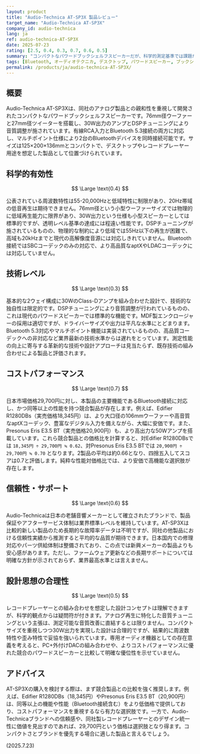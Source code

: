 ```yaml
---
layout: product
title: "Audio-Technica AT-SP3X 製品レビュー"
target_name: "Audio-Technica AT-SP3X"
company_id: audio-technica
lang: ja
ref: audio-technica-AT-SP3X
date: 2025-07-23
rating: [2.5, 0.4, 0.3, 0.7, 0.6, 0.5]
summary: "コンパクトなパワードブックシェルフスピーカーだが、科学的測定基準では課題が残り、コストパフォーマンスは同等機能の競合製品と比較して平均をやや上回る水準。"
tags: [Bluetooth, オーディオテクニカ, デスクトップ, パワードスピーカー, ブックシェルフ]
permalink: /products/ja/audio-technica-AT-SP3X/
---
```

## 概要

Audio-Technica AT-SP3Xは、同社のアナログ製品との親和性を重視して開発されたコンパクトなパワードブックシェルフスピーカーです。76mm径ウーファーと27mm径ツイーターを搭載し、30W出力のアンプとDSPチューニングにより音質調整が施されています。有線RCA入力とBluetooth 5.3接続の両方に対応し、マルチポイント仕様により2台のBluetoothデバイスを同時接続可能です。サイズは125×200×136mmとコンパクトで、デスクトップやレコードプレーヤー用途を想定した製品として位置づけられています。

## 科学的有効性

$$ \Large \text{0.4} $$

公表されている周波数特性は55-20,000Hzと低域特性に制限があり、20Hz帯域の低音再生は期待できません。76mm径という小型ウーファーサイズでは物理的に低域再生能力に限界があり、30W出力という仕様も小型スピーカーとしては標準的ですが、透明レベル基準の達成には程遠い性能です。DSPチューニングが施されているものの、物理的な制約により低域では55Hz以下の再生が困難で、高域も20kHzまでと現代の高解像度音源には対応しきれていません。Bluetooth接続ではSBCコーデックのみの対応で、より高品質なaptXやLDACコーデックには対応していません。

## 技術レベル

$$ \Large \text{0.3} $$

基本的な2ウェイ構成に30WのClass-Dアンプを組み合わせた設計で、技術的な独自性は限定的です。DSPチューニングにより音質調整が行われているものの、これは現代のパワードスピーカーでは標準的な機能です。MDF製エンクロージャーの採用は適切ですが、ドライバーサイズや出力は平凡な水準にとどまります。Bluetooth 5.3対応やマルチポイント機能は実装されているものの、高品質コーデックへの非対応など業界最新の技術水準からは遅れをとっています。測定性能の向上に寄与する革新的な技術や設計アプローチは見当たらず、既存技術の組み合わせによる製品と評価されます。

## コストパフォーマンス

$$ \Large \text{0.7} $$

日本市場価格29,700円に対し、本製品の主要機能であるBluetooth接続に対応し、かつ同等以上の性能を持つ競合製品が存在します。例えば、Edifier R1280DBs（実売価格18,345円）は、より大口径の106mmウーファーや高音質なaptXコーデック、豊富なデジタル入力を備えながら、大幅に安価です。また、Presonus Eris E3.5 BT（実売価格20,900円）も、より高出力な50Wアンプを搭載しています。これら競合製品との価格比を計算すると、対Edifier R1280DBsでは `18,345円 ÷ 29,700円 ≒ 0.62`、対Presonus Eris E3.5 BTでは `20,900円 ÷ 29,700円 ≒ 0.70` となります。2製品の平均は約0.66となり、四捨五入してスコアは0.7と評価します。純粋な性能対価格比では、より安価で高機能な選択肢が存在します。

## 信頼性・サポート

$$ \Large \text{0.6} $$

Audio-Technicaは日本の老舗音響メーカーとして確立されたブランドで、製品保証やアフターサービス体制は業界標準レベルを維持しています。AT-SP3Xは比較的新しい製品のため長期的な故障率データは不明ですが、同社の他製品における信頼性実績から推測すると平均的な品質が期待できます。日本国内での修理対応やパーツ供給体制は整備されており、この点では新興メーカーの製品よりも安心感があります。ただし、ファームウェア更新などの長期サポートについては明確な方針が示されておらず、業界最高水準とは言えません。

## 設計思想の合理性

$$ \Large \text{0.5} $$

レコードプレーヤーとの組み合わせを想定した設計コンセプトは理解できますが、科学的観点からは疑問符が付きます。アナログ再生に特化した音質チューニングという主張は、測定可能な音質改善に直結するとは限りません。コンパクトサイズを重視しつつ30W出力を実現した設計は合理的ですが、結果的に周波数特性や歪み特性で妥協を強いられています。専用オーディオ機器としての存在意義を考えると、PC+外付けDACの組み合わせや、よりコストパフォーマンスに優れた競合のパワードスピーカーと比較して明確な優位性を示せていません。

## アドバイス

AT-SP3Xの購入を検討する際は、まず競合製品との比較を強く推奨します。例えば、Edifier R1280DBs（18,345円）やPresonus Eris E3.5 BT（20,900円）は、同等以上の機能や性能（Bluetooth接続含む）をより低価格で提供しており、コストパフォーマンスを重視するなら有力な選択肢です。一方で、Audio-Technicaブランドへの信頼感や、同社製レコードプレーヤーとのデザイン統一性に価値を見出すのであれば、29,700円という価格は選択肢となり得ます。コンパクトさとブランドを優先する場合に適した製品と言えるでしょう。

(2025.7.23)
